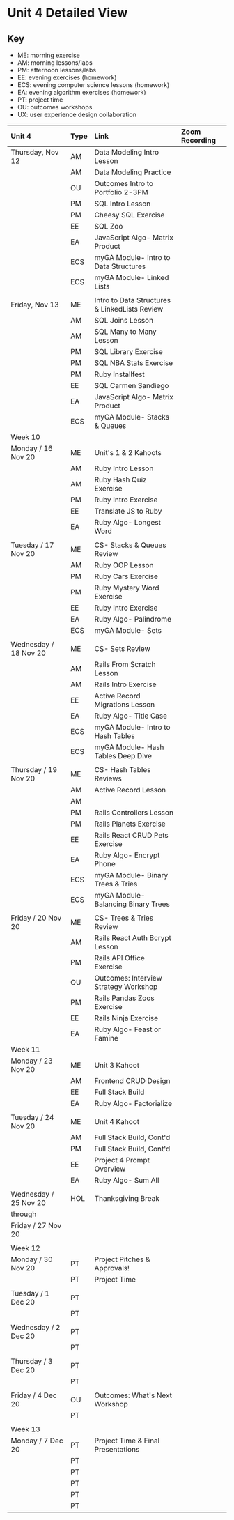 # Unit 4 Detailed View

## Key

- ME: morning exercise
- AM: morning lessons/labs
- PM: afternoon lessons/labs
- EE: evening exercises (homework)
- ECS: evening computer science lessons (homework)
- EA: evening algorithm exercises (homework)
- PT: project time
- OU: outcomes workshops
- UX: user experience design collaboration

| **Unit 4**            | **Type** | **Link**                                      | **Zoom Recording** |
| :-------------------- | :------- | :-------------------------------------------- | :----------------- |
| Thursday, Nov 12      | AM       | Data Modeling Intro Lesson                    |                    |
|                       | AM       | Data Modeling Practice                        |                    |
|                       | OU       | Outcomes Intro to Portfolio 2-3PM             |                    |
|                       | PM       | SQL Intro Lesson                              |                    |
|                       | PM       | Cheesy SQL Exercise                           |                    |
|                       | EE       | SQL Zoo                                       |                    |
|                       | EA       | JavaScript Algo- Matrix Product               |                    |
|                       | ECS      | myGA Module- Intro to Data Structures         |                    |
|                       | ECS      | myGA Module- Linked Lists                     |                    |
|                       |          |                                               |                    |
| Friday, Nov 13        | ME       | Intro to Data Structures & LinkedLists Review |                    |
|                       | AM       | SQL Joins Lesson                              |                    |
|                       | AM       | SQL Many to Many Lesson                       |                    |
|                       | PM       | SQL Library Exercise                          |                    |
|                       | PM       | SQL NBA Stats Exercise                        |                    |
|                       | PM       | Ruby Installfest                              |                    |
|                       | EE       | SQL Carmen Sandiego                           |                    |
|                       | EA       | JavaScript Algo- Matrix Product               |                    |
|                       | ECS      | myGA Module- Stacks & Queues                  |                    |
| Week 10               |          |                                               |                    |
| Monday / 16 Nov 20    | ME       | Unit's 1 & 2 Kahoots                          |                    |
|                       | AM       | Ruby Intro Lesson                             |                    |
|                       | AM       | Ruby Hash Quiz Exercise                       |                    |
|                       | PM       | Ruby Intro Exercise                           |                    |
|                       | EE       | Translate JS to Ruby                          |                    |
|                       | EA       | Ruby Algo- Longest Word                       |                    |
|                       |          |                                               |                    |
| Tuesday / 17 Nov 20   | ME       | CS- Stacks & Queues Review                    |                    |
|                       | AM       | Ruby OOP Lesson                               |                    |
|                       | PM       | Ruby Cars Exercise                            |                    |
|                       | PM       | Ruby Mystery Word Exercise                    |                    |
|                       | EE       | Ruby Intro Exercise                           |                    |
|                       | EA       | Ruby Algo- Palindrome                         |                    |
|                       | ECS      | myGA Module- Sets                             |                    |
|                       |          |                                               |                    |
| Wednesday / 18 Nov 20 | ME       | CS- Sets Review                               |                    |
|                       | AM       | Rails From Scratch Lesson                     |                    |
|                       | AM       | Rails Intro Exercise                          |                    |
|                       | EE       | Active Record Migrations Lesson               |                    |
|                       | EA       | Ruby Algo- Title Case                         |                    |
|                       | ECS      | myGA Module- Intro to Hash Tables             |                    |
|                       | ECS      | myGA Module- Hash Tables Deep Dive            |                    |
|                       |          |                                               |                    |
| Thursday / 19 Nov 20  | ME       | CS- Hash Tables Reviews                       |                    |
|                       | AM       | Active Record Lesson                          |                    |
|                       | AM       |                                               |                    |
|                       | PM       | Rails Controllers Lesson                      |                    |
|                       | PM       | Rails Planets Exercise                        |                    |
|                       | EE       | Rails React CRUD Pets Exercise                |                    |
|                       | EA       | Ruby Algo- Encrypt Phone                      |                    |
|                       | ECS      | myGA Module- Binary Trees & Tries             |                    |
|                       | ECS      | myGA Module- Balancing Binary Trees           |                    |
|                       |          |                                               |                    |
| Friday / 20 Nov 20    | ME       | CS- Trees & Tries Review                      |                    |
|                       | AM       | Rails React Auth Bcrypt Lesson                |                    |
|                       | PM       | Rails API Office Exercise                     |                    |
|                       | OU       | Outcomes: Interview Strategy Workshop         |                    |
|                       | PM       | Rails Pandas Zoos Exercise                    |                    |
|                       | EE       | Rails Ninja Exercise                          |                    |
|                       | EA       | Ruby Algo- Feast or Famine                    |                    |
| Week 11               |          |                                               |                    |
| Monday / 23 Nov 20    | ME       | Unit 3 Kahoot                                 |                    |
|                       | AM       | Frontend CRUD Design                          |                    |
|                       | EE       | Full Stack Build                              |                    |
|                       | EA       | Ruby Algo- Factorialize                       |                    |
|                       |          |                                               |                    |
| Tuesday / 24 Nov 20   | ME       | Unit 4 Kahoot                                 |                    |
|                       | AM       | Full Stack Build, Cont'd                      |                    |
|                       | PM       | Full Stack Build, Cont'd                      |                    |
|                       | EE       | Project 4 Prompt Overview                     |                    |
|                       | EA       | Ruby Algo- Sum All                            |                    |
|                       |          |                                               |                    |
| Wednesday / 25 Nov 20 | HOL      | Thanksgiving Break                            |                    |
| through               |          |                                               |                    |
| Friday / 27 Nov 20    |          |                                               |                    |
|                       |          |                                               |                    |
| Week 12               |          |                                               |                    |
| Monday / 30 Nov 20    | PT       | Project Pitches & Approvals!                  |                    |
|                       | PT       | Project Time                                  |                    |
|                       |          |                                               |                    |
| Tuesday / 1 Dec 20    | PT       |                                               |                    |
|                       | PT       |                                               |                    |
|                       |          |                                               |                    |
| Wednesday / 2 Dec 20  | PT       |                                               |                    |
|                       | PT       |                                               |                    |
|                       |          |                                               |                    |
| Thursday / 3 Dec 20   | PT       |                                               |                    |
|                       | PT       |                                               |                    |
|                       |          |                                               |                    |
| Friday / 4 Dec 20     | OU       | Outcomes: What's Next Workshop                |                    |
|                       | PT       |                                               |                    |
|                       |          |                                               |                    |
| Week 13               |          |                                               |                    |
| Monday / 7 Dec 20     | PT       | Project Time & Final Presentations            |                    |
|                       | PT       |                                               |                    |
|                       | PT       |                                               |                    |
|                       | PT       |                                               |                    |
|                       | PT       |                                               |                    |
|                       | PT       |                                               |                    |